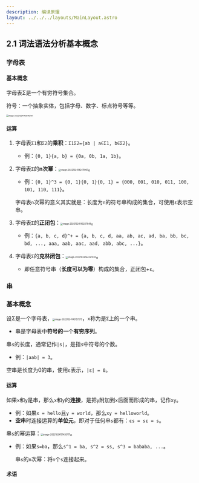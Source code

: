 ```yaml
---
description: 编译原理
layout: ../../../layouts/MainLayout.astro
---
```


## 2.1 词法语法分析基本概念

### 字母表

#### 基本概念

字母表Σ是一个有穷符号集合。

符号：一个抽象实体，包括字母、数字、标点符号等等。

<img src="https://images.drshw.tech/images/notes/image-20221024140040781.png" alt="image-20221024140040781" style="zoom:35%;" />

#### 运算

1. 字母表`Σ1`和`Σ2`的**乘积**：`Σ1Σ2={ab | a∈Σ1, b∈Σ2}`。
   + 例：`{0, 1}{a, b} = {0a, 0b, 1a, 1b}`。

2. 字母表`Σ`的**n次幂**：<img src="https://images.drshw.tech/images/notes/image-20221024142411967.png" alt="image-20221024142411967" style="zoom:40%;" />。

   + 例：`{0, 1}^3 = {0, 1}{0, 1}{0, 1} = {000, 001, 010, 011, 100, 101, 110, 111}`。

   字母表`n`次幂的意义其实就是：长度为`n`的符号串构成的集合，可使用`ε`表示空串。

3. 字母表`Σ`的**正闭包**：<img src="https://images.drshw.tech/images/notes/image-20221024143227849.png" alt="image-20221024143227849" style="zoom:40%;" />。
   + 例：`{a, b, c, d}^+ = {a, b, c, d, aa, ab, ac, ad, ba, bb, bc, bd, ..., aaa, aab, aac, aad, abb, abc, ...}`。

4. 字母表`Σ`的**克林闭包**：<img src="https://images.drshw.tech/images/notes/image-20221024144341333.png" alt="image-20221024144341333" style="zoom:40%;" />。
   + 即任意符号串（**长度可以为零**）构成的集合，正闭包+`ε`。

### 串

### 基本概念

设Σ是一个字母表，<img src="https://images.drshw.tech/images/notes/image-20221024145157275.png" alt="image-20221024145157275" style="zoom:40%;" />，`x`称为是`Σ`上的一个串。

+ 串是字母表中**符号的**一个**有穷序列**。

串`s`的长度，通常记作`|s|`，是指`s`中符号的个数。

+ 例：`|aab| = 3`。

空串是长度为0的串，使用`ε`表示，`|ε| = 0`。

#### 运算

如果`x`和`y`是串，那么`x`和`y`的**连接**，是把`y`附加到`x`后面而形成的串，记作`xy`。

+ 例：如果`x = hello`且`y = world`，那么`xy = helloworld`。
+ **空串**时连接运算的**单位元**，即对于任何串`s`都有：`εs = sε = s`。

串`s`的幂运算：<img src="https://images.drshw.tech/images/notes/image-20221024151420171.png" alt="image-20221024151420171" style="zoom:40%;" />。

+ 例：如果`s=ba`，那么`s^1 = ba, s^2 = ss, s^3 = bababa, ...`。

  串`s`的`n`次幂：将`n`个`s`连接起来。

#### 术语
